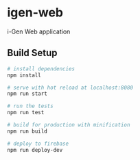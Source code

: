 # igen-web

i-Gen Web application

## Build Setup

``` bash
# install dependencies
npm install

# serve with hot reload at localhost:8080
npm run start

# run the tests
npm run test

# build for production with minification
npm run build

# deploy to firebase
npm run deploy-dev
```
